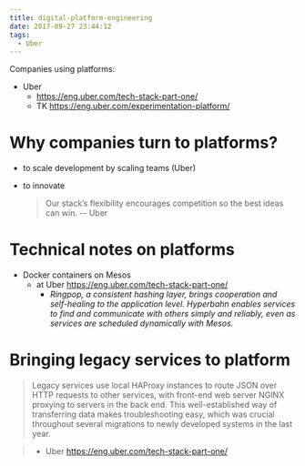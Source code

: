 ```yaml
---
title: digital-platform-engineering
date: 2017-09-27 23:44:12
tags:
  - Uber
---
```


Companies using platforms:

- Uber
  - https://eng.uber.com/tech-stack-part-one/
  - TK https://eng.uber.com/experimentation-platform/

# Why companies turn to platforms?

- to scale development by scaling teams (Uber)
- to innovate

  > Our stack’s flexibility encourages competition so the best ideas can win. -- Uber

# Technical notes on platforms

- Docker containers on Mesos
  - at Uber https://eng.uber.com/tech-stack-part-one/
    - _Ringpop, a consistent hashing layer, brings cooperation and self-healing to the application level. Hyperbahn enables services to find and communicate with others simply and reliably, even as services are scheduled dynamically with Mesos._

# Bringing legacy services to platform

> Legacy services use local HAProxy instances to route JSON over HTTP requests to other services, with front-end web server NGINX proxying to servers in the back end. This well-established way of transferring data makes troubleshooting easy, which was crucial throughout several migrations to newly developed systems in the last year.

> - Uber https://eng.uber.com/tech-stack-part-one/
